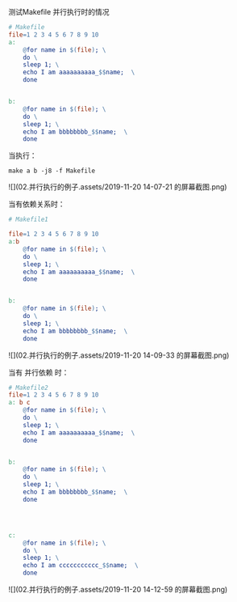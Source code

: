测试Makefile 并行执行时的情况

```makefile
# Makefile
file=1 2 3 4 5 6 7 8 9 10
a:
	@for name in $(file); \
	do \
	sleep 1; \
	echo I am aaaaaaaaaa_$$name;  \
	done


b:
	@for name in $(file); \
	do \
	sleep 1; \
	echo I am bbbbbbbb_$$name;  \
	done
```



当执行：

```shell
make a b -j8 -f Makefile
```

![](02.并行执行的例子.assets/2019-11-20 14-07-21 的屏幕截图.png)



当有依赖关系时：

```makefile
# Makefile1

file=1 2 3 4 5 6 7 8 9 10
a:b
	@for name in $(file); \
	do \
	sleep 1; \
	echo I am aaaaaaaaaa_$$name;  \
	done


b:
	@for name in $(file); \
	do \
	sleep 1; \
	echo I am bbbbbbbb_$$name;  \
	done
```

![](02.并行执行的例子.assets/2019-11-20 14-09-33 的屏幕截图.png)



当有 并行依赖 时：

```makefile
# Makefile2
file=1 2 3 4 5 6 7 8 9 10
a: b c
	@for name in $(file); \
	do \
	sleep 1; \
	echo I am aaaaaaaaaa_$$name;  \
	done


b:
	@for name in $(file); \
	do \
	sleep 1; \
	echo I am bbbbbbbb_$$name;  \
	done




c:
	@for name in $(file); \
	do \
	sleep 1; \
	echo I am ccccccccccc_$$name;  \
	done
```



![](02.并行执行的例子.assets/2019-11-20 14-12-59 的屏幕截图.png)

